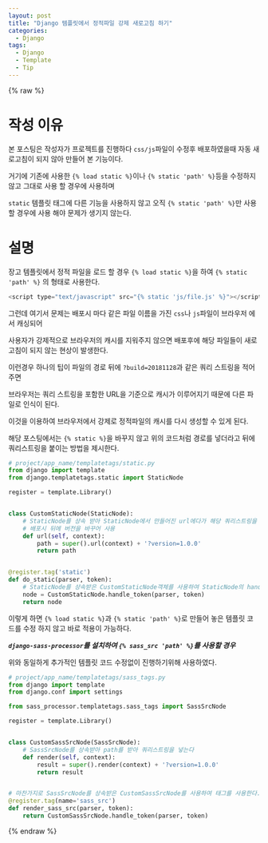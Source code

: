 ```yaml
---
layout: post
title: "Django 템플릿에서 정적파일 강제 새로고침 하기"
categories:
  - Django
tags:
  - Django
  - Template
  - Tip
---
```


{% raw %}
# 작성 이유
본 포스팅은 작성자가 프로젝트를 진행하다 `css/js`파일이 수정후 배포하였을때 자동 새로고침이 되지 않아 만들어 본 기능이다.

거기에 기존에 사용한 `{% load static %}`이나 `{% static 'path' %}`등을 수정하지 않고 그대로 사용 할 경우에 사용하며

`static` 템플릿 태그에 다른 기능을 사용하지 않고 오직 `{% static 'path' %}`만 사용 할 경우에 사용 해야 문제가 생기지 않는다.

# 설명
장고 템플릿에서 정적 파일을 로드 할 경우 `{% load static %}`을 하여 `{% static 'path' %}` 의 형태로 사용한다. 
```javascript
<script type="text/javascript" src="{% static 'js/file.js' %}"></script>
```
그런데 여기서 문제는 배포시 마다 같은 파일 이름을 가진 `css`나 `js`파일이 브라우저 에서 캐싱되어
 
사용자가 강제적으로 브라우저의 캐시를 지워주지 않으면 배포후에 해당 파일들이 새로 고침이 되지 않는 현상이 발생한다.

이런경우 하나의 팁이 파일의 경로 뒤에 `?build=20181128`과 같은 쿼리 스트링을 적어 주면 

브라우저는 쿼리 스트링을 포함한 URL을 기준으로 캐시가 이루어지기 때문에 다른 파일로 인식이 된다.

이것을 이용하여 브라우저에서 강제로 정적파일의 캐시를 다시 생성할 수 있게 된다.

해당 포스팅에서는 `{% static %}`을 바꾸지 않고 위의 코드처럼 경로를 넣더라고 뒤에 쿼리스트링을 붙이는 방법을 제시한다.

```python
# project/app_name/templatetags/static.py
from django import template
from django.templatetags.static import StaticNode

register = template.Library()


class CustomStaticNode(StaticNode):
    # StaticNode를 상속 받아 StaticNode에서 만들어진 url에다가 해당 쿼리스트링을 넣는다
    # 배포시 뒤에 버전을 바꾸어 사용
    def url(self, context):
        path = super().url(context) + '?version=1.0.0'
        return path


@register.tag('static')
def do_static(parser, token):
    # StaticNode를 상속받은 CustomStaticNode객체를 사용하여 StaticNode의 handle_token을 사용
    node = CustomStaticNode.handle_token(parser, token)
    return node

```
이렇게 하면 `{% load static %}`과 `{% static 'path' %}`로 만들어 놓은 템플릿 코드를 수정 하지 않고 바로 적용이 가능하다.

***`django-sass-processor`를 설치하여 `{% sass_src 'path' %}`를 사용할 경우***

위와 동일하게 추가적인 템플릿 코드 수정없이 진행하기위해 사용하였다.
 
```python
# project/app_name/templatetags/sass_tags.py
from django import template
from django.conf import settings

from sass_processor.templatetags.sass_tags import SassSrcNode

register = template.Library()


class CustomSassSrcNode(SassSrcNode):
    # SassSrcNode를 상속받아 path를 받아 쿼리스트링을 넣는다
    def render(self, context):
        result = super().render(context) + '?version=1.0.0'
        return result


# 마찬가지로 SassSrcNode를 상속받은 CustomSassSrcNode를 사용하여 태그를 사용한다.
@register.tag(name='sass_src')
def render_sass_src(parser, token):
    return CustomSassSrcNode.handle_token(parser, token)
```

{% endraw %}